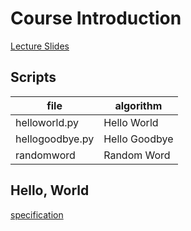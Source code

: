 # Course Introduction
[Lecture Slides](https://www.coursera.org/learn/algorithms-part1/supplement/JgDHB/lecture-slides)

## Scripts
|file|algorithm|
|---|---|
|helloworld.py|Hello World|
|hellogoodbye.py|Hello Goodbye|
|randomword|Random Word|

## Hello, World
[specification](https://coursera.cs.princeton.edu/algs4/assignments/hello/specification.php)
